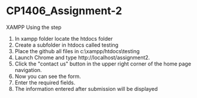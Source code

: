 # CP1406_Assignment-2

XAMPP Using the step

1. In xampp folder locate the htdocs folder
2. Create a subfolder in htdocs called testing
3. Place the github all files in c:\xampp/htdocs\testing 
4. Launch Chrome and type http://localhost/assignment2.
5. Click the "contact us" button in the upper right corner of the home page navigation.
6. Now you can see the form.
7. Enter the required fields.
8. The information entered after submission will be displayed
